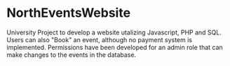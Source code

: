 # NorthEventsWebsite
University Project to develop a website utalizing Javascript, PHP and SQL. Users can also "Book" an event, although no payment system is implemented. Permissions have been developed for an admin role that can make changes to the events in the database.
